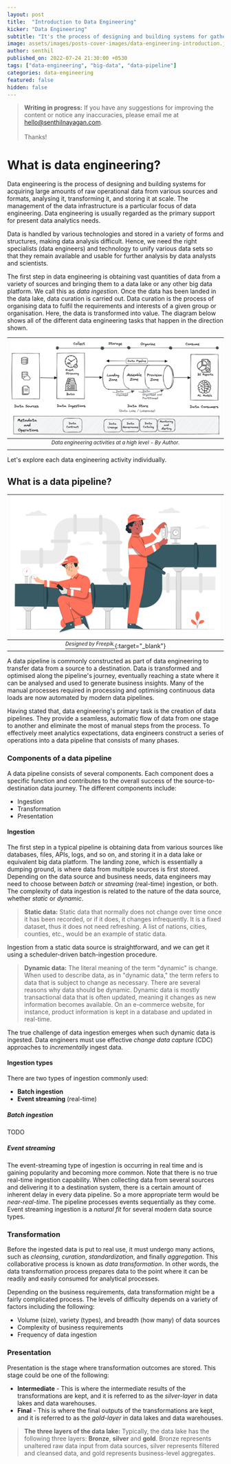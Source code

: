 ```yaml
---
layout: post
title:  "Introduction to Data Engineering"
kicker: "Data Engineering"
subtitle: "It's the process of designing and building systems for gathering vast quantities of raw operational data from a variety of sources and formats, analyzing, converting, and storing it at scale."
image: assets/images/posts-cover-images/data-engineering-introduction.jpg
author: senthil
published_on: 2022-07-24 21:30:00 +0530
tags: ["data-engineering", "big-data", "data-pipeline"]
categories: data-engineering
featured: false
hidden: false
---
```


> **Writing in progress:** If you have any suggestions for improving the content or notice any inaccuracies, please email me at [hello@senthilnayagan.com](mailto:hello@senthilnayagan.com).<br/><br/>Thanks!

# What is data engineering?
Data engineering is the process of designing and building systems for acquiring large amounts of raw operational data from various sources and formats, analysing it, transforming it, and storing it at scale. The management of the data infrastructure is a particular focus of data engineering. Data engineering is usually regarded as the primary support for present data analytics needs.

Data is handled by various technologies and stored in a variety of forms and structures, making data analysis difficult. Hence, we need the right specialists (data engineers) and technology to unify various data sets so that they remain available and usable for further analysis by data analysts and scientists.

The first step in data engineering is obtaining vast quantities of data from a variety of sources and bringing them to a data lake or any other big data platform. We call this as *data ingestion*. Once the data has been landed in the data lake, data curation is carried out. Data curation is the process of organising data to fulfil the requirements and interests of a given group or organisation. Here, the data is transformed into value. The diagram below shows all of the different data engineering tasks that happen in the direction shown.

|![Data engineering activities](/assets/images/posts/data-engineering-activities.png)|
|:-:|
|<sup>*Data engineering activities at a high level - By Author.*</sup>|<br/><br/>

Let's explore each data engineering activity individually.

## What is a data pipeline?

|![Data pipeline](/assets/images/posts/data-pipeline.jpg)|
|:-:|
|[<sup>*Designed by Freepik.*</sup>](https://www.freepik.com/free-vector/pipeline-maintenance-concept-illustration_13717669.htm){:target="_blank"}|

A data pipeline is commonly constructed as part of data engineering to transfer data from a source to a destination. Data is transformed and optimised along the pipeline's journey, eventually reaching a state where it can be analysed and used to generate business insights. Many of the manual processes required in processing and optimising continuous data loads are now automated by modern data pipelines.

Having stated that, data engineering's primary task is the creation of data pipelines. They provide a seamless, automatic flow of data from one stage to another and eliminate the most of manual steps from the process. To effectively meet analytics expectations, data engineers construct a series of operations into a data pipeline that consists of many phases.

### Components of a data pipeline
A data pipeline consists of several components. Each component does a specific function and contributes to the overall success of the source-to-destination data journey. The different components include:
- Ingestion
- Transformation
- Presentation

#### Ingestion
The first step in a typical pipeline is obtaining data from various sources like databases, files, APIs, logs, and so on, and storing it in a data lake or equivalent big data platform. The landing zone, which is essentially a dumping ground, is where data from multiple sources is first stored. Depending on the data source and business needs, data engineers may need to choose between *batch* or *streaming* (real-time) ingestion, or both. The complexity of data ingestion is related to the nature of the data source, whether *static* or *dynamic*.

> **Static data:** Static data that normally does not change over time once it has been recorded, or if it does, it changes infrequently. It is a fixed dataset, thus it does not need refreshing. A list of nations, cities, counties, etc., would be an example of static data.

Ingestion from a static data source is straightforward, and we can get it using a scheduler-driven batch-ingestion procedure.

> **Dynamic data:** The literal meaning of the term "dynamic" is change. When used to describe data, as in "dynamic data," the term refers to data that is subject to change as necessary. There are several reasons why data should be dynamic. Dynamic data is mostly transactional data that is often updated, meaning it changes as new information becomes available. On an e-commerce website, for instance, product information is kept in a database and updated in real-time.

The true challenge of data ingestion emerges when such dynamic data is ingested. Data engineers must use effective *change data capture* (CDC) approaches to *incrementally* ingest data.

#### Ingestion types
There are two types of ingestion commonly used:
- **Batch ingestion**
- **Event streaming** (real-time)

##### Batch ingestion
TODO

##### Event streaming
The event-streaming type of ingestion is occurring in real time and is gaining popularity and becoming more common. Note that there is no true real-time ingestion capability. When collecting data from several sources and delivering it to a destination system, there is a certain amount of inherent delay in every data pipeline. So a more appropriate term would be *near-real-time*. The pipeline processes events sequentially as they come. Event streaming ingestion is a *natural fit* for several modern data source types.

### Transformation
Before the ingested data is put to real use, it must undergo many actions, such as *cleansing*, *curation*, *standardization*, and finally *aggregation*. This collaborative process is known as *data transformation*. In other words, the data transformation process prepares data to the point where it can be readily and easily consumed for analytical processes.

Depending on the business requirements, data transformation might be a fairly complicated process. The levels of difficulty depends on a variety of factors including the following:
- Volume (size), variety (types), and breadth (how many) of data sources
- Complexity of business requirements
- Frequency of data ingestion

### Presentation
Presentation is the stage where transformation outcomes are stored. This stage could be one of the following:
- **Intermediate** - This is where the intermediate results of the transformations are kept, and it is referred to as the *silver-layer* in data lakes and data warehouses.
- **Final** - This is where the final outputs of the transformations are kept, and it is referred to as the *gold-layer* in data lakes and data warehouses.

> **The three layers of the data lake:**  Typically, the data lake has the following three layers: **Bronze**, **silver** and **gold**. Bronze represents unaltered raw data input from data sources, silver represents filtered and cleansed data, and gold represents business-level aggregates.
